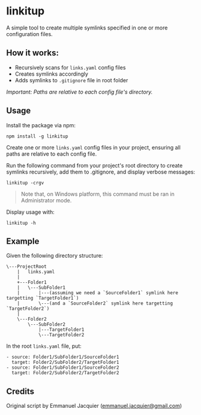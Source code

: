 # linkitup

A simple tool to create multiple symlinks specified in one or more configuration files.

## How it works:

- Recursively scans for `links.yaml` config files
- Creates symlinks accordingly
- Adds symlinks to `.gitignore` file in root folder

*Important: Paths are relative to each config file's directory.*

## Usage

Install the package via npm:
```
npm install -g linkitup
```

Create one or more `links.yaml` config files in your project, ensuring all paths are relative to each config file.

Run the following command from your project's root directory to create symlinks recursively, add them to .gitignore, and display verbose messages:
```
linkitup -crgv
```

> Note that, on Windows platform, this command must be ran in Administrator mode.

Display usage with:
```
linkitup -h
```

## Example

Given the following directory structure:
```
\---ProjectRoot
    |   links.yaml
    |   
    +---Folder1
    |   \---SubFolder1
    |       |---(assuming we need a `SourceFolder1` symlink here targetting `TargetFolder1`)
    |       \---(and a `SourceFolder2` symlink here targetting `TargetFolder2`)
    |   
    \---Folder2
        \---SubFolder2
            |---TargetFolder1
            \---TargetFolder2
```

In the root `links.yaml` file, put:
```
- source: Folder1/SubFolder1/SourceFolder1
  target: Folder2/SubFolder2/TargetFolder1
- source: Folder1/SubFolder1/SourceFolder2
  target: Folder2/SubFolder2/TargetFolder2
```

## Credits

Original script by Emmanuel Jacquier (emmanuel.jacquier@gmail.com)